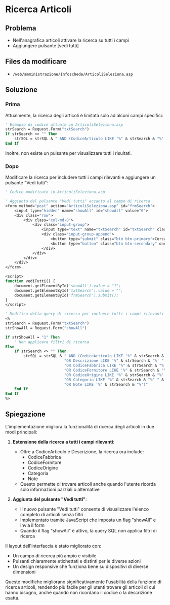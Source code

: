 # Ricerca Articoli

## Problema
- Nell'anagrafica articoli attivare la ricerca su tutti i campi
- Aggiungere pulsante [vedi tutti]

## Files da modificare
- `/web/amministrazione/Infoschede/ArticoliSeleziona.asp`

## Soluzione

### Prima
Attualmente, la ricerca degli articoli è limitata solo ad alcuni campi specifici:

```vb
' Esempio di codice attuale in ArticoliSeleziona.asp
strSearch = Request.Form("txtSearch")
If strSearch <> "" Then
    strSQL = strSQL & " AND (CodiceArticolo LIKE '%" & strSearch & "%' OR Descrizione LIKE '%" & strSearch & "%')"
End If
```

Inoltre, non esiste un pulsante per visualizzare tutti i risultati.

### Dopo
Modificare la ricerca per includere tutti i campi rilevanti e aggiungere un pulsante "Vedi tutti":

```vb
' Codice modificato in ArticoliSeleziona.asp

' Aggiunta del pulsante "Vedi tutti" accanto al campo di ricerca
<form method="post" action="ArticoliSeleziona.asp" id="frmSearch">
    <input type="hidden" name="showAll" id="showAll" value="0">
    <div class="row">
        <div class="col-md-8">
            <div class="input-group">
                <input type="text" name="txtSearch" id="txtSearch" class="form-control" value="<%= strSearch %>" placeholder="Cerca...">
                <div class="input-group-append">
                    <button type="submit" class="btn btn-primary">Cerca</button>
                    <button type="button" class="btn btn-secondary" onclick="vediTutti()">Vedi tutti</button>
                </div>
            </div>
        </div>
    </div>
</form>

<script>
function vediTutti() {
    document.getElementById('showAll').value = "1";
    document.getElementById('txtSearch').value = "";
    document.getElementById('frmSearch').submit();
}
</script>

' Modifica della query di ricerca per incluere tutti i campi rilevanti
<%
strSearch = Request.Form("txtSearch")
strShowAll = Request.Form("showAll")

If strShowAll = "1" Then
    ' Non applicare filtri di ricerca
Else
    If strSearch <> "" Then
        strSQL = strSQL & " AND (CodiceArticolo LIKE '%" & strSearch & "%' " & _
                          "OR Descrizione LIKE '%" & strSearch & "%' " & _
                          "OR CodiceFabbrica LIKE '%" & strSearch & "%' " & _
                          "OR CodiceFornitore LIKE '%" & strSearch & "%' " & _
                          "OR CodiceOrigine LIKE '%" & strSearch & "%' " & _
                          "OR Categoria LIKE '%" & strSearch & "%' " & _
                          "OR Note LIKE '%" & strSearch & "%')"
    End If
End If
%>
```

## Spiegazione
L'implementazione migliora la funzionalità di ricerca degli articoli in due modi principali:

1. **Estensione della ricerca a tutti i campi rilevanti**:
   - Oltre a CodiceArticolo e Descrizione, la ricerca ora include:
     - CodiceFabbrica
     - CodiceFornitore
     - CodiceOrigine
     - Categoria
     - Note
   - Questo permette di trovare articoli anche quando l'utente ricorda solo informazioni parziali o alternative

2. **Aggiunta del pulsante "Vedi tutti"**:
   - Il nuovo pulsante "Vedi tutti" consente di visualizzare l'elenco completo di articoli senza filtri
   - Implementato tramite JavaScript che imposta un flag "showAll" e invia il form
   - Quando il flag "showAll" è attivo, la query SQL non applica filtri di ricerca

Il layout dell'interfaccia è stato migliorato con:
- Un campo di ricerca più ampio e visibile
- Pulsanti chiaramente etichettati e distinti per le diverse azioni
- Un design responsive che funziona bene su dispositivi di diverse dimensioni

Queste modifiche migliorano significativamente l'usabilità della funzione di ricerca articoli, rendendo più facile per gli utenti trovare gli articoli di cui hanno bisogno, anche quando non ricordano il codice o la descrizione esatta.
